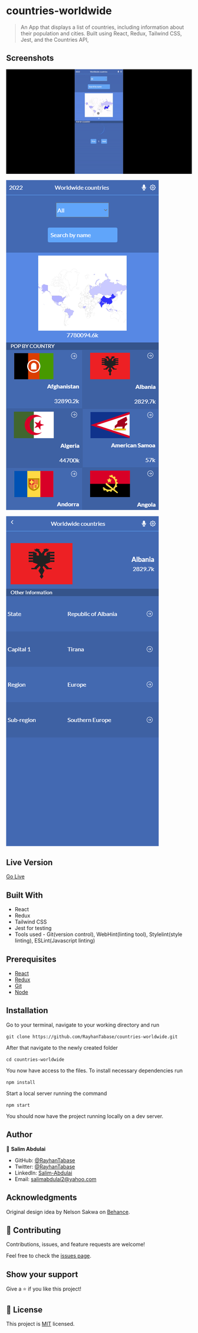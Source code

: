# countries-worldwide
> An App that displays a list of countries, including information about their population and cities. Built using React, Redux, Tailwind CSS, Jest, and the Countries API,

## Screenshots
![world countries](./assets/screengif.gif)

![world countries](./assets/screen1.png)

![world countries](./assets/screen2.png)

## Live Version
[Go Live](https://festive-shirley-0ca9cb.netlify.app/)

## Built With
- React
- Redux
- Tailwind CSS
- Jest for testing
- Tools used - Git(version control), WebHint(linting tool), Stylelint(style linting), ESLint(Javascript linting)

## Prerequisites
 - [React](https://reactjs.org/docs/getting-started.html)
 - [Redux](https://redux.js.org/tutorials/quick-start)
 - [Git](https://git-scm.com/downloads)
 - [Node](https://nodejs.org/en/download/)


## Installation

Go to your terminal, navigate to your working directory and run

`git clone https://github.com/RayhanTabase/countries-worldwide.git`

After that navigate to the newly created folder

`cd countries-worldwide`

You now have access to the files.
To install necessary dependencies run

`npm install`

Start a local server running the command

`npm start`

You should now have the project running locally on a dev server.

## Author

👤 **Salim Abdulai**

- GitHub: [@RayhanTabase](https://github.com/RayhanTabase)
- Twitter: [@RayhanTabase](https://twitter.com/@RayhanTabase)
- LinkedIn: [Salim-Abdulai](https://linkedin.com/in/salimabdulai)
- Email: salimabdulai2@yahoo.com

## Acknowledgments
Original design idea by Nelson Sakwa on [Behance](https://www.behance.net/gallery/31579789/Ballhead-App-(Free-PSDs)).

## 🤝 Contributing

Contributions, issues, and feature requests are welcome!

Feel free to check the [issues page](../../issues/).

## Show your support

Give a ⭐️ if you like this project!

## 📝 License

This project is [MIT](./MIT.md) licensed.
